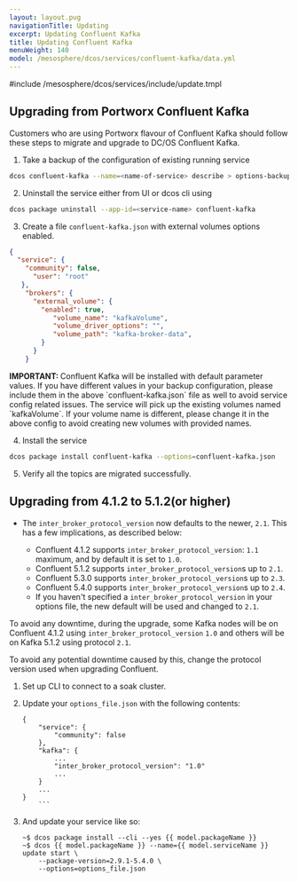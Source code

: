 ```yaml
---
layout: layout.pug
navigationTitle: Updating 
excerpt: Updating Confluent Kafka
title: Updating Confluent Kafka
menuWeight: 140
model: /mesosphere/dcos/services/confluent-kafka/data.yml
---
```


#include /mesosphere/dcos/services/include/update.tmpl

## Upgrading from Portworx Confluent Kafka
Customers who are using Portworx flavour of Confluent Kafka should follow these steps to migrate and upgrade to DC/OS Confluent Kafka.

1. Take a backup of the configuration of existing running service
```bash
dcos confluent-kafka --name=<name-of-service> describe > options-backup.json
```

2. Uninstall the service either from UI or dcos cli using
```bash
dcos package uninstall --app-id=<service-name> confluent-kafka
```

3. Create a file `confluent-kafka.json` with external volumes options enabled.
```json
{
  "service": {
    "community": false,
      "user": "root"
   },
    "brokers": {
      "external_volume": {
        "enabled": true,
           "volume_name": "kafkaVolume",
           "volume_driver_options": "",
           "volume_path": "kafka-broker-data",
        }
      }
    }
```
<p class="message--important"><strong>IMPORTANT: </strong>Confluent Kafka will be installed with default parameter values. If you have different values in your backup configuration, please include them in the above `confluent-kafka.json` file as well to avoid service config related issues. The service will pick up the existing volumes named `kafkaVolume`. If your volume name is different, please change it in the above config to avoid creating new volumes with provided names.</p>

4. Install the service
```bash
dcos package install confluent-kafka --options=confluent-kafka.json
```

5. Verify all the topics are migrated successfully. 


## Upgrading from 4.1.2 to 5.1.2(or higher)
  
* The `inter_broker_protocol_version` now defaults to the newer, `2.1`. This has a few implications, as described below:

  - Confluent 4.1.2 supports `inter_broker_protocol_version`: `1.1` maximum, and by default it is set to `1.0`.
  - Confluent 5.1.2 supports `inter_broker_protocol_version`s up to `2.1`. 
  - Confluent 5.3.0 supports `inter_broker_protocol_version`s up to `2.3`.
  - Confluent 5.4.0 supports `inter_broker_protocol_version`s up to `2.4`.
  - If you haven't specified a `inter_broker_protocol_version` in your options file, the new default will be used and changed to `2.1`.

To avoid any downtime, during the upgrade, some Kafka nodes will be on Confluent 4.1.2 using `inter_broker_protocol_version` `1.0` and others will be on Kafka 5.1.2 using protocol `2.1`.

To avoid any potential downtime caused by this, change the protocol version used when upgrading Confluent.

1. Set up CLI to connect to a soak cluster.
1. Update your `options_file.json` with the following contents:

	```
	{
		"service": {
			"community": false
		},
		"kafka": {
			...
			"inter_broker_protocol_version": "1.0"
			...
		}
		...
	}
		```

1. And update your service like so:

	```
	~$ dcos package install --cli --yes {{ model.packageName }}
	~$ dcos {{ model.packageName }} --name={{ model.serviceName }} update start \
		--package-version=2.9.1-5.4.0 \
		--options=options_file.json
	```

